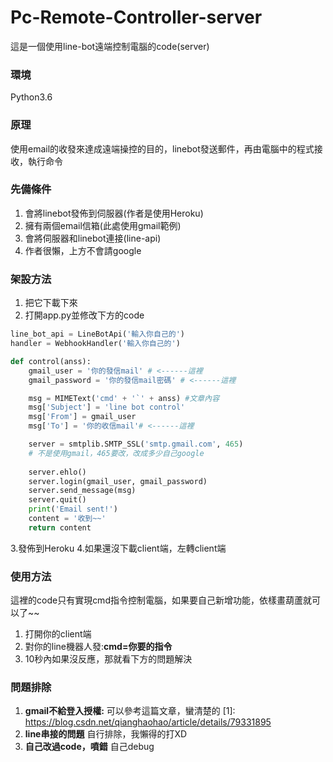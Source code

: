 # Pc-Remote-Controller-server

這是一個使用line-bot遠端控制電腦的code(server)



### **環境**
Python3.6

### **原理**
使用email的收發來達成遠端操控的目的，linebot發送郵件，再由電腦中的程式接收，執行命令

### **先備條件**

 1. 會將linebot發佈到伺服器(作者是使用Heroku)
 2. 擁有兩個email信箱(此處使用gmail範例)
 3. 會將伺服器和linebot連接(line-api)
 4. 作者很懶，上方不會請google

### **架設方法**

 1. 把它下載下來
 2. 打開app.py並修改下方的code

```python
line_bot_api = LineBotApi('輸入你自己的')
handler = WebhookHandler('輸入你自己的')
```

```python
def control(anss):
    gmail_user = '你的發信mail' # <------這裡
    gmail_password = '你的發信mail密碼' # <------這裡

    msg = MIMEText('cmd' + '`' + anss) #文章內容
    msg['Subject'] = 'line bot control'
    msg['From'] = gmail_user
    msg['To'] = '你的收信mail'# <------這裡

    server = smtplib.SMTP_SSL('smtp.gmail.com', 465)
    # 不是使用gmail，465要改，改成多少自己google
    
    server.ehlo()
    server.login(gmail_user, gmail_password)
    server.send_message(msg)
    server.quit()
    print('Email sent!')
    content = '收到~~'
    return content
```
 3.發佈到Heroku
 4.如果還沒下載client端，左轉client端
### **使用方法**
這裡的code只有實現cmd指令控制電腦，如果要自己新增功能，依樣畫葫蘆就可以了~~

 1. 打開你的client端
 2. 對你的line機器人發:**cmd=你要的指令**
 3. 10秒內如果沒反應，那就看下方的問題解決

### **問題排除**

 1. **gmail不給登入授權:**
可以參考這篇文章，蠻清楚的
  [1]: https://blog.csdn.net/qianghaohao/article/details/79331895
 2. **line串接的問題**
自行排除，我懶得的打XD
 3. **自己改過code，噴錯**
自己debug
